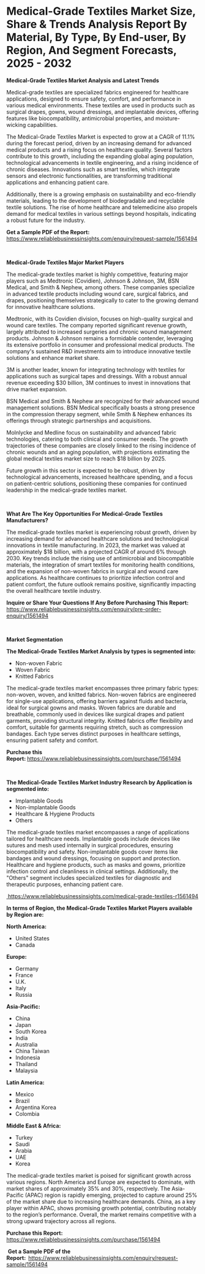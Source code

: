 <p><h1>Medical-Grade Textiles Market Size, Share & Trends Analysis Report By Material, By Type, By End-user, By Region, And Segment Forecasts, 2025 - 2032</h1></p><p><strong>Medical-Grade Textiles Market Analysis and Latest Trends</strong></p>
<p><p>Medical-grade textiles are specialized fabrics engineered for healthcare applications, designed to ensure safety, comfort, and performance in various medical environments. These textiles are used in products such as surgical drapes, gowns, wound dressings, and implantable devices, offering features like biocompatibility, antimicrobial properties, and moisture-wicking capabilities.</p><p>The Medical-Grade Textiles Market is expected to grow at a CAGR of 11.1% during the forecast period, driven by an increasing demand for advanced medical products and a rising focus on healthcare quality. Several factors contribute to this growth, including the expanding global aging population, technological advancements in textile engineering, and a rising incidence of chronic diseases. Innovations such as smart textiles, which integrate sensors and electronic functionalities, are transforming traditional applications and enhancing patient care.</p><p>Additionally, there is a growing emphasis on sustainability and eco-friendly materials, leading to the development of biodegradable and recyclable textile solutions. The rise of home healthcare and telemedicine also propels demand for medical textiles in various settings beyond hospitals, indicating a robust future for the industry.</p></p>
<p><strong>Get a Sample PDF of the Report:&nbsp;</strong> <a href="https://www.reliablebusinessinsights.com/enquiry/request-sample/1561494?utm_campaign=2446&utm_medium=2&utm_source=Github&utm_content=ia&utm_term=16042025&utm_id=medical-grade-textiles">https://www.reliablebusinessinsights.com/enquiry/request-sample/1561494</a></p>
<p>&nbsp;</p>
<p><strong>Medical-Grade Textiles Major Market Players</strong></p>
<p><p>The medical-grade textiles market is highly competitive, featuring major players such as Medtronic (Covidien), Johnson & Johnson, 3M, BSN Medical, and Smith & Nephew, among others. These companies specialize in advanced textile products including wound care, surgical fabrics, and drapes, positioning themselves strategically to cater to the growing demand for innovative healthcare solutions.</p><p>Medtronic, with its Covidien division, focuses on high-quality surgical and wound care textiles. The company reported significant revenue growth, largely attributed to increased surgeries and chronic wound management products. Johnson & Johnson remains a formidable contender, leveraging its extensive portfolio in consumer and professional medical products. The company's sustained R&D investments aim to introduce innovative textile solutions and enhance market share.</p><p>3M is another leader, known for integrating technology with textiles for applications such as surgical tapes and dressings. With a robust annual revenue exceeding $30 billion, 3M continues to invest in innovations that drive market expansion.</p><p>BSN Medical and Smith & Nephew are recognized for their advanced wound management solutions. BSN Medical specifically boasts a strong presence in the compression therapy segment, while Smith & Nephew enhances its offerings through strategic partnerships and acquisitions.</p><p>Molnlycke and Medline focus on sustainability and advanced fabric technologies, catering to both clinical and consumer needs. The growth trajectories of these companies are closely linked to the rising incidence of chronic wounds and an aging population, with projections estimating the global medical textiles market size to reach $18 billion by 2025.</p><p>Future growth in this sector is expected to be robust, driven by technological advancements, increased healthcare spending, and a focus on patient-centric solutions, positioning these companies for continued leadership in the medical-grade textiles market.</p></p>
<p>&nbsp;</p>
<p><strong>What Are The Key Opportunities For Medical-Grade Textiles Manufacturers?</strong></p>
<p><p>The medical-grade textiles market is experiencing robust growth, driven by increasing demand for advanced healthcare solutions and technological innovations in textile manufacturing. In 2023, the market was valued at approximately $18 billion, with a projected CAGR of around 6% through 2030. Key trends include the rising use of antimicrobial and biocompatible materials, the integration of smart textiles for monitoring health conditions, and the expansion of non-woven fabrics in surgical and wound care applications. As healthcare continues to prioritize infection control and patient comfort, the future outlook remains positive, significantly impacting the overall healthcare textile industry.</p></p>
<p><strong>Inquire or Share Your Questions If Any Before Purchasing This Report:</strong> <a href="https://www.reliablebusinessinsights.com/enquiry/pre-order-enquiry/1561494?utm_campaign=2446&utm_medium=2&utm_source=Github&utm_content=ia&utm_term=16042025&utm_id=medical-grade-textiles">https://www.reliablebusinessinsights.com/enquiry/pre-order-enquiry/1561494</a></p>
<p>&nbsp;</p>
<p><strong>Market Segmentation</strong></p>
<p><strong>The Medical-Grade Textiles Market Analysis by types is segmented into:</strong></p>
<p><ul><li>Non-woven Fabric</li><li>Woven Fabric</li><li>Knitted Fabrics</li></ul></p>
<p><p>The medical-grade textiles market encompasses three primary fabric types: non-woven, woven, and knitted fabrics. Non-woven fabrics are engineered for single-use applications, offering barriers against fluids and bacteria, ideal for surgical gowns and masks. Woven fabrics are durable and breathable, commonly used in devices like surgical drapes and patient garments, providing structural integrity. Knitted fabrics offer flexibility and comfort, suitable for garments requiring stretch, such as compression bandages. Each type serves distinct purposes in healthcare settings, ensuring patient safety and comfort.</p></p>
<p><strong>Purchase this Report:&nbsp;</strong><a href="https://www.reliablebusinessinsights.com/purchase/1561494?utm_campaign=2446&utm_medium=2&utm_source=Github&utm_content=ia&utm_term=16042025&utm_id=medical-grade-textiles">https://www.reliablebusinessinsights.com/purchase/1561494</a></p>
<p>&nbsp;</p>
<p><strong>The Medical-Grade Textiles Market Industry Research by Application is segmented into:</strong></p>
<p><ul><li>Implantable Goods</li><li>Non-implantable Goods</li><li>Healthcare & Hygiene Products</li><li>Others</li></ul></p>
<p><p>The medical-grade textiles market encompasses a range of applications tailored for healthcare needs. Implantable goods include devices like sutures and mesh used internally in surgical procedures, ensuring biocompatibility and safety. Non-implantable goods cover items like bandages and wound dressings, focusing on support and protection. Healthcare and hygiene products, such as masks and gowns, prioritize infection control and cleanliness in clinical settings. Additionally, the "Others" segment includes specialized textiles for diagnostic and therapeutic purposes, enhancing patient care.</p></p>
<p><a href="https://www.reliablebusinessinsights.com/medical-grade-textiles-r1561494?utm_campaign=2446&utm_medium=2&utm_source=Github&utm_content=ia&utm_term=16042025&utm_id=medical-grade-textiles">&nbsp;https://www.reliablebusinessinsights.com/medical-grade-textiles-r1561494</a></p>
<p><strong>In terms of Region, the Medical-Grade Textiles Market Players available by Region are:</strong></p>
<p>
    <p> <strong> North America: </strong>
        <ul>
            <li>United States</li>
            <li>Canada</li>
        </ul>
        </p> 
    <p> <strong> Europe: </strong>
        <ul>
            <li>Germany</li>
            <li>France</li>
            <li>U.K.</li>
            <li>Italy</li>
            <li>Russia</li>
        </ul>
        </p> 
    <p> <strong> Asia-Pacific: </strong>
        <ul>
            <li>China</li>
            <li>Japan</li>
            <li>South Korea</li>
            <li>India</li>
            <li>Australia</li>
            <li>China Taiwan</li>
            <li>Indonesia</li>
            <li>Thailand</li>
            <li>Malaysia</li>
        </ul>
        </p> 
    <p> <strong> Latin America: </strong>
        <ul>
            <li>Mexico</li>
            <li>Brazil</li>
            <li>Argentina Korea</li>
            <li>Colombia</li>
        </ul>
        </p> 
    <p> <strong> Middle East & Africa: </strong>
        <ul>
            <li>Turkey</li>
            <li>Saudi</li>
            <li>Arabia</li>
            <li>UAE</li>
            <li>Korea</li>
        </ul>
    </p>
    </p>
<p><p>The medical-grade textiles market is poised for significant growth across various regions. North America and Europe are expected to dominate, with market shares of approximately 35% and 30%, respectively. The Asia-Pacific (APAC) region is rapidly emerging, projected to capture around 25% of the market share due to increasing healthcare demands. China, as a key player within APAC, shows promising growth potential, contributing notably to the region’s performance. Overall, the market remains competitive with a strong upward trajectory across all regions.</p></p>
<p><strong>Purchase this Report: </strong><a href="https://www.reliablebusinessinsights.com/purchase/1561494?utm_campaign=2446&utm_medium=2&utm_source=Github&utm_content=ia&utm_term=16042025&utm_id=medical-grade-textiles">https://www.reliablebusinessinsights.com/purchase/1561494</a></p>
<p>&nbsp;<strong>Get a Sample PDF of the Report:&nbsp;&nbsp;</strong><a href="https://www.reliablebusinessinsights.com/enquiry/request-sample/1561494?utm_campaign=2446&utm_medium=2&utm_source=Github&utm_content=ia&utm_term=16042025&utm_id=medical-grade-textiles">https://www.reliablebusinessinsights.com/enquiry/request-sample/1561494</a></p>
<p><strong></strong></p>
<p><p></p><p></p><p></p></p>